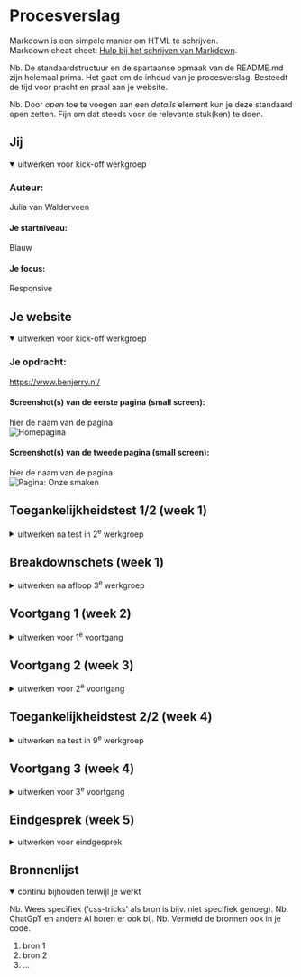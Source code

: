 # Procesverslag
Markdown is een simpele manier om HTML te schrijven.  
Markdown cheat cheet: [Hulp bij het schrijven van Markdown](https://github.com/adam-p/markdown-here/wiki/Markdown-Cheatsheet).

Nb. De standaardstructuur en de spartaanse opmaak van de README.md zijn helemaal prima. Het gaat om de inhoud van je procesverslag. Besteedt de tijd voor pracht en praal aan je website.

Nb. Door *open* toe te voegen aan een *details* element kun je deze standaard open zetten. Fijn om dat steeds voor de relevante stuk(ken) te doen.





## Jij

<details open>
  <summary>uitwerken voor kick-off werkgroep</summary>

  ### Auteur:
  Julia van Walderveen

  #### Je startniveau:
  Blauw

  #### Je focus:
  Responsive
 
</details>





## Je website

<details open>
  <summary>uitwerken voor kick-off werkgroep</summary>

  ### Je opdracht:
  https://www.benjerry.nl/

  #### Screenshot(s) van de eerste pagina (small screen): 
  hier de naam van de pagina  
  <img src="C:\Users\julia\OneDrive\Documenten\hva\jaar 3\FED\ScreenshotSmallScreen.png" width="375px" alt="Homepagina">

  #### Screenshot(s) van de tweede pagina (small screen):
  hier de naam van de pagina  
  <img src="C:\Users\julia\OneDrive\Documenten\hva\jaar 3\FED\ScreenshotSmallScreen2.png" width="375px" alt="Pagina: Onze smaken">
 
</details>



## Toegankelijkheidstest 1/2 (week 1)

<details>
  <summary>uitwerken na test in 2<sup>e</sup> werkgroep</summary>

  ### Bevindingen
  Lijst met je bevindingen die in de test naar voren kwamen:
  Er zitten geen labels in, 
  html validator geeft een hoop errors,
  Er is een sectie zonder H2
  Artikelen bestaan niet uit lists, wat wel beter is
  Bovenste plaatje heeft geen alt tekst, plaatje van een koe wordt ook opgelezen in screenreader, ondanks dat deze niks toevoegt
  Er staat vaak een alt class bij een foto, zonder alt tekst over wat de foto is
  dark mode deed het niet, contrast wel


</details>



## Breakdownschets (week 1)

<details>
  <summary>uitwerken na afloop 3<sup>e</sup> werkgroep</summary>

  ### de hele pagina: 
  <img src="readme-images/FramebreakdownschetsenSmallScreen.png" width="375px" alt="breakdown van de hele pagina">

  ### dynamisch deel (bijv menu): 
  <img src="readme-images/dummy-plaatje.jpg" width="375px" alt="breakdown van een dynamisch deel">

  ### wellicht nog een dynamisch deel (bijv filter): 
  <img src="readme-images/dummy-plaatje.jpg" width="375px" alt="breakdown van nog een dynamisch deel">

</details>





## Voortgang 1 (week 2)

<details>
  <summary>uitwerken voor 1<sup>e</sup> voortgang</summary>

  ### Stand van zaken
  basis, simpele html gaat best goed, lukt zonder te hoeven opzoeken oid. Gaat soepeler dan vorig jaar maar het is wel veel ophalen want lang niet gedaan. Paar kleine dingetjes nog lastig, zoals youtube video, die moet ik soms dan wel opzoeken.


  ### Agenda voor meeting
  samen met je groepje opstellen

  | Joost                     | Melissa          | Noa             | ik                |
  | vormgeving header& footer | checken html     | tekst resposive | youtube filmpje   |
  | gradient op fotos         | als tijd, css    | html checken    | uitwerking footer |
  | responsive caroussel      |                  |                 |                   |
  


  ### Verslag van meeting
  hier na afloop snel de uitkomsten van de meeting vastleggen

  - a voor het hele artikel
  - Youtube filmpje nog fixen
  - html is goed
  - button beter geen onclick
  

</details>





## Voortgang 2 (week 3)

<details>
  <summary>uitwerken voor 2<sup>e</sup> voortgang</summary>

  ### Stand van zaken
  begonnen met css, so far so good. Wel lastig om weer op te halen maar het gaat prima


  ### Agenda voor meeting
  samen met je groepje opstellen

  | Noa             | Melissa        | ik              | Randi         |
  | img 1e sectie.  | caroussel met  | Mag mn span?    | ---           |
  | 3e sectie tekst | 3 plaatjes met | Youtube filmpje | en dan ik dat |
  | scrollend.      | grid           | werkt niet.     |               | 
  | ...             | ...            | ...             | ...           |


  ### Verslag van meeting
  mijn youtube filmpje is gefixt, simpeler dan ik dacht.
  Interessante info over filmpje en autoplay etc. Ook over hovers met de aparte images.
  spans toegestaan, wel arialabel toevoegen voor screenreader, zodat screenreader specifieker opnoemt wat je kan kopen.


</details>





## Toegankelijkheidstest 2/2 (week 4)

<details>
  <summary>uitwerken na test in 9<sup>e</sup> werkgroep</summary>

  ### Bevindingen
  Lijst met je bevindingen die in de test naar voren kwamen (geef ook aan wat er verbeterd is):

</details>





## Voortgang 3 (week 4)

<details>
  <summary>uitwerken voor 3<sup>e</sup> voortgang</summary>

  ### Stand van zaken
  header is af, ben nog bezig met het begrijpen van alle code maar de grote lijn is duidelijk, css is op de footer na al best ver


  ### Agenda voor meeting
  samen met je groepje opstellen

  | ik               | student 2          | student 3    | student 4        |
  | plaatje links    | ---                | ---          | ---              |
  | vd tekst zetten  | en dit             | en ik dit    | en dan ik dat    |
  | en dat ook nog   | dit als er tijd is | nog een punt | dit wil ik zeker |
  | ...                | ...                | ...          | ...              |


  ### Verslag van meeting
  hier na afloop snel de uitkomsten van de meeting vastleggen

  - punt 1
  - punt 2
  - nog een punt
  - ...

</details>





## Eindgesprek (week 5)

<details>
  <summary>uitwerken voor eindgesprek</summary>

  ### Je uitkomst - karakteristiek screenshots:
  <img src="readme-images/dummy-plaatje.jpg" width="375px" alt="uitomst opdracht 1">


  ### Dit ging goed/Heb ik geleerd: 
  Korte omschrijving met plaatjes

  <img src="readme-images/dummy-plaatje.jpg" width="375px" alt="top">


  ### Dit was lastig/Is niet gelukt:
  Korte omschrijving met plaatjes

  <img src="readme-images/dummy-plaatje.jpg" width="375px" alt="bummer">
</details>





## Bronnenlijst

<details open>
  <summary>continu bijhouden terwijl je werkt</summary>

  Nb. Wees specifiek ('css-tricks' als bron is bijv. niet specifiek genoeg). 
  Nb. ChatGpT en andere AI horen er ook bij.
  Nb. Vermeld de bronnen ook in je code.

  1. bron 1
  2. bron 2
  3. ...

</details>
